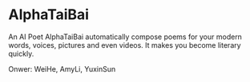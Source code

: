 # AlphaTaiBai
An AI Poet AlphaTaiBai automatically compose poems for your modern words, voices, pictures and even videos. It makes you become literary quickly.

Onwer: WeiHe, AmyLi, YuxinSun